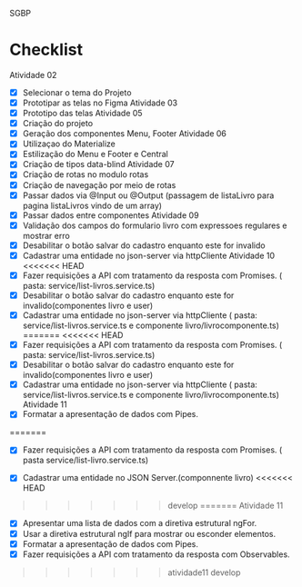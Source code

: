  SGBP  
# Checklist
Atividade 02
- [x] Selecionar o tema do Projeto
- [x] Prototipar as telas no Figma
Atividade 03
- [x] Prototipo das telas
Atividade 05
- [x] Criação do projeto
- [x] Geração dos componentes Menu, Footer
Atividade 06
- [x] Utilizaçao do Materialize 
- [x] Estilização do Menu e Footer e Central
- [x] Criação de tipos data-blind
Atividade 07
- [x] Criação de rotas no modulo rotas
- [x] Criação de navegação por meio de rotas
- [x] Passar dados via @Input ou @Output (passagem de listaLivro para pagina listaLivros vindo de um array)
- [x] Passar dados entre componentes
Atividade 09
- [x] Validação dos campos do formulario livro com expressoes regulares e mostrar erro
- [x] Desabilitar o botão salvar do cadastro enquanto este for invalido
- [x] Cadastrar uma entidade no json-server via httpCliente
Atividade 10
<<<<<<< HEAD
- [x] Fazer requisições a API com tratamento da resposta com Promises. ( pasta: service/list-livros.service.ts)
- [x] Desabilitar o botão salvar do cadastro enquanto este for invalido(componentes livro e user)
- [x] Cadastrar uma entidade no json-server via httpCliente  ( pasta: service/list-livros.service.ts  e componente livro/livrocomponente.ts)
=======
<<<<<<< HEAD
- [x] Fazer requisições a API com tratamento da resposta com Promises. ( pasta: service/list-livros.service.ts)
- [x] Desabilitar o botão salvar do cadastro enquanto este for invalido(componentes livro e user)
- [x] Cadastrar uma entidade no json-server via httpCliente  ( pasta: service/list-livros.service.ts  e componente livro/livrocomponente.ts)
Atividade 11
- [x] Formatar a apresentação de dados com Pipes.

=======
- [x] Fazer requisições a API com tratamento da resposta com Promises. ( pasta service/list-livro.service.ts)
- [x] Cadastrar uma entidade no JSON Server.(componnente livro)
<<<<<<< HEAD

  
>>>>>>> develop
=======
Atividade 11
- [x] Apresentar uma lista de dados com a diretiva estrutural ngFor.
- [x] Usar a diretiva estrutural ngIf para mostrar ou esconder elementos.
- [x] Formatar a apresentação de dados com Pipes.
- [x] Fazer requisições a API com tratamento da resposta com Observables.
  
>>>>>>> atividade11
>>>>>>> develop
